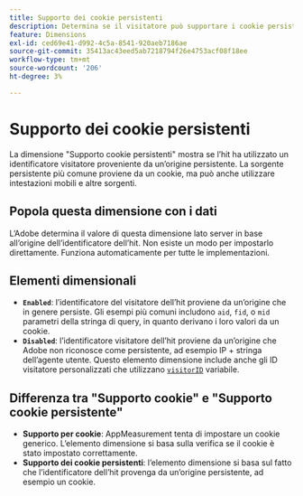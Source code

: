 ```yaml
---
title: Supporto dei cookie persistenti
description: Determina se il visitatore può supportare i cookie persistenti.
feature: Dimensions
exl-id: ced69e41-d992-4c5a-8541-920aeb7186ae
source-git-commit: 35413ac43eed5ab7218794f26e4753acf08f18ee
workflow-type: tm+mt
source-wordcount: '206'
ht-degree: 3%

---
```


# Supporto dei cookie persistenti

La dimensione &quot;Supporto cookie persistenti&quot; mostra se l’hit ha utilizzato un identificatore visitatore proveniente da un’origine persistente. La sorgente persistente più comune proviene da un cookie, ma può anche utilizzare intestazioni mobili e altre sorgenti.

## Popola questa dimensione con i dati

L’Adobe determina il valore di questa dimensione lato server in base all’origine dell’identificatore dell’hit. Non esiste un modo per impostarlo direttamente. Funziona automaticamente per tutte le implementazioni.

## Elementi dimensionali

* **`Enabled`**: l’identificatore del visitatore dell’hit proviene da un’origine che in genere persiste. Gli esempi più comuni includono `aid`, `fid`, o `mid` parametri della stringa di query, in quanto derivano i loro valori da un cookie.
* **`Disabled`**: l’identificatore visitatore dell’hit proviene da un’origine che Adobe non riconosce come persistente, ad esempio IP + stringa dell’agente utente. Questo elemento dimensione include anche gli ID visitatore personalizzati che utilizzano [`visitorID`](/help/implement/vars/config-vars/visitorid.md) variabile.

## Differenza tra &quot;Supporto cookie&quot; e &quot;Supporto cookie persistente&quot;

* **Supporto per cookie**: AppMeasurement tenta di impostare un cookie generico. L’elemento dimensione si basa sulla verifica se il cookie è stato impostato correttamente.
* **Supporto dei cookie persistenti**: l’elemento dimensione si basa sul fatto che l’identificatore dell’hit provenga da un’origine persistente, ad esempio un cookie.
